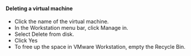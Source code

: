 


#### Deleting a virtual machine

- Click the name of the virtual machine.
- In the Workstation menu bar, click Manage in.
- Select Delete from disk.
- Click Yes
- To free up the space in VMware Workstation, empty the Recycle Bin.
